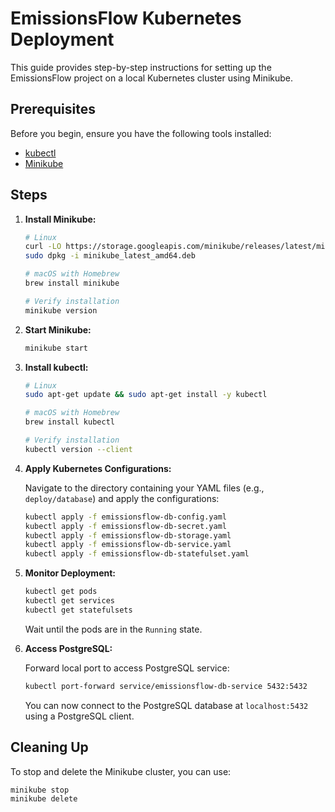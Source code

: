 # EmissionsFlow Kubernetes Deployment

This guide provides step-by-step instructions for setting up the EmissionsFlow project on a local Kubernetes cluster using Minikube.

## Prerequisites

Before you begin, ensure you have the following tools installed:

- [kubectl](https://kubernetes.io/docs/tasks/tools/install-kubectl/)
- [Minikube](https://minikube.sigs.k8s.io/docs/start/)

## Steps

1. **Install Minikube:**

    ```bash
    # Linux
    curl -LO https://storage.googleapis.com/minikube/releases/latest/minikube_latest_amd64.deb
    sudo dpkg -i minikube_latest_amd64.deb

    # macOS with Homebrew
    brew install minikube

    # Verify installation
    minikube version
    ```

2. **Start Minikube:**

    ```bash
    minikube start
    ```

3. **Install kubectl:**

    ```bash
    # Linux
    sudo apt-get update && sudo apt-get install -y kubectl

    # macOS with Homebrew
    brew install kubectl

    # Verify installation
    kubectl version --client
    ```

4. **Apply Kubernetes Configurations:**

    Navigate to the directory containing your YAML files (e.g., `deploy/database`) and apply the configurations:

    ```bash
    kubectl apply -f emissionsflow-db-config.yaml
    kubectl apply -f emissionsflow-db-secret.yaml
    kubectl apply -f emissionsflow-db-storage.yaml
    kubectl apply -f emissionsflow-db-service.yaml
    kubectl apply -f emissionsflow-db-statefulset.yaml
    ```

5. **Monitor Deployment:**

    ```bash
    kubectl get pods
    kubectl get services
    kubectl get statefulsets
    ```

    Wait until the pods are in the `Running` state.

6. **Access PostgreSQL:**

    Forward local port to access PostgreSQL service:

    ```bash
    kubectl port-forward service/emissionsflow-db-service 5432:5432
    ```

    You can now connect to the PostgreSQL database at `localhost:5432` using a PostgreSQL client.

## Cleaning Up

To stop and delete the Minikube cluster, you can use:

```bash
minikube stop
minikube delete
